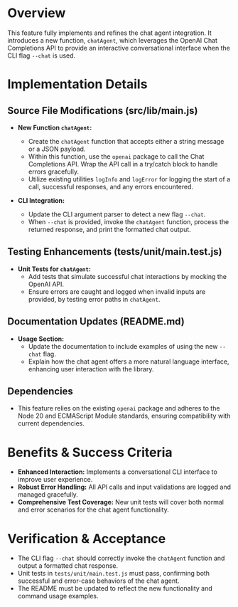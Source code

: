# Overview

This feature fully implements and refines the chat agent integration. It introduces a new function, `chatAgent`, which leverages the OpenAI Chat Completions API to provide an interactive conversational interface when the CLI flag `--chat` is used.

# Implementation Details

## Source File Modifications (src/lib/main.js)
- **New Function `chatAgent`:**
  - Create the `chatAgent` function that accepts either a string message or a JSON payload.
  - Within this function, use the `openai` package to call the Chat Completions API. Wrap the API call in a try/catch block to handle errors gracefully.
  - Utilize existing utilities `logInfo` and `logError` for logging the start of a call, successful responses, and any errors encountered.

- **CLI Integration:**
  - Update the CLI argument parser to detect a new flag `--chat`.
  - When `--chat` is provided, invoke the `chatAgent` function, process the returned response, and print the formatted chat output.

## Testing Enhancements (tests/unit/main.test.js)
- **Unit Tests for `chatAgent`:**
  - Add tests that simulate successful chat interactions by mocking the OpenAI API. 
  - Ensure errors are caught and logged when invalid inputs are provided, by testing error paths in `chatAgent`.

## Documentation Updates (README.md)
- **Usage Section:**
  - Update the documentation to include examples of using the new `--chat` flag.
  - Explain how the chat agent offers a more natural language interface, enhancing user interaction with the library.

## Dependencies
- This feature relies on the existing `openai` package and adheres to the Node 20 and ECMAScript Module standards, ensuring compatibility with current dependencies.

# Benefits & Success Criteria

- **Enhanced Interaction:** Implements a conversational CLI interface to improve user experience.
- **Robust Error Handling:** All API calls and input validations are logged and managed gracefully.
- **Comprehensive Test Coverage:** New unit tests will cover both normal and error scenarios for the chat agent functionality.

# Verification & Acceptance

- The CLI flag `--chat` should correctly invoke the `chatAgent` function and output a formatted chat response.
- Unit tests in `tests/unit/main.test.js` must pass, confirming both successful and error-case behaviors of the chat agent.
- The README must be updated to reflect the new functionality and command usage examples.